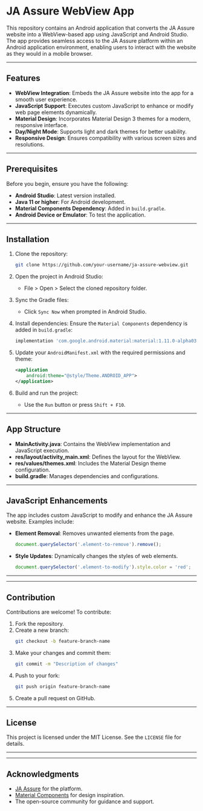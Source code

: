 # JA Assure WebView App

This repository contains an Android application that converts the JA Assure website into a WebView-based app using JavaScript and Android Studio. The app provides seamless access to the JA Assure platform within an Android application environment, enabling users to interact with the website as they would in a mobile browser.

---

## Features

- **WebView Integration**: Embeds the JA Assure website into the app for a smooth user experience.
- **JavaScript Support**: Executes custom JavaScript to enhance or modify web page elements dynamically.
- **Material Design**: Incorporates Material Design 3 themes for a modern, responsive interface.
- **Day/Night Mode**: Supports light and dark themes for better usability.
- **Responsive Design**: Ensures compatibility with various screen sizes and resolutions.

---

## Prerequisites

Before you begin, ensure you have the following:

- **Android Studio**: Latest version installed.
- **Java 11 or higher**: For Android development.
- **Material Components Dependency**: Added in `build.gradle`.
- **Android Device or Emulator**: To test the application.

---

## Installation

1. Clone the repository:
   ```bash
   git clone https://github.com/your-username/ja-assure-webview.git
   ```

2. Open the project in Android Studio:
   - File > Open > Select the cloned repository folder.

3. Sync the Gradle files:
   - Click `Sync Now` when prompted in Android Studio.

4. Install dependencies:
   Ensure the `Material Components` dependency is added in `build.gradle`:
   ```gradle
   implementation 'com.google.android.material:material:1.11.0-alpha03'
   ```

5. Update your `AndroidManifest.xml` with the required permissions and theme:
   ```xml
   <application
       android:theme="@style/Theme.ANDROID_APP">
   </application>
   ```

6. Build and run the project:
   - Use the `Run` button or press `Shift + F10`.

---

## App Structure

- **MainActivity.java**: Contains the WebView implementation and JavaScript execution.
- **res/layout/activity_main.xml**: Defines the layout for the WebView.
- **res/values/themes.xml**: Includes the Material Design theme configuration.
- **build.gradle**: Manages dependencies and configurations.

---

## JavaScript Enhancements

The app includes custom JavaScript to modify and enhance the JA Assure website. Examples include:

- **Element Removal**:
  Removes unwanted elements from the page.
  ```javascript
  document.querySelector('.element-to-remove').remove();
  ```

- **Style Updates**:
  Dynamically changes the styles of web elements.
  ```javascript
  document.querySelector('.element-to-modify').style.color = 'red';
  ```

---


---

## Contribution

Contributions are welcome! To contribute:

1. Fork the repository.
2. Create a new branch:
   ```bash
   git checkout -b feature-branch-name
   ```
3. Make your changes and commit them:
   ```bash
   git commit -m "Description of changes"
   ```
4. Push to your fork:
   ```bash
   git push origin feature-branch-name
   ```
5. Create a pull request on GitHub.

---

## License

This project is licensed under the MIT License. See the `LICENSE` file for details.

---


---

## Acknowledgments

- [JA Assure](https://jade.insure) for the platform.
- [Material Components](https://material.io/develop/android) for design inspiration.
- The open-source community for guidance and support.

